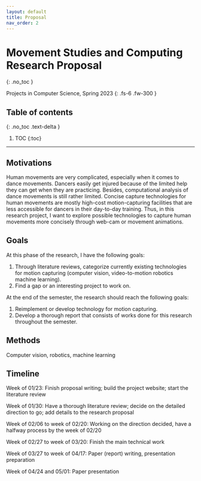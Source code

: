 ```yaml
---
layout: default
title: Proposal
nav_order: 2
---
```


# Movement Studies and Computing Research Proposal
{: .no_toc }

Projects in Computer Science, Spring 2023
{: .fs-6 .fw-300 }

## Table of contents
{: .no_toc .text-delta }

1. TOC
   {:toc}

---

## Motivations

Human movements are very complicated, especially when it comes to dance movements. Dancers easily get injured because of the limited help they can get when they are practicing. Besides, computational analysis of dance movements is still rather limited. Concise capture technologies for human movements are mostly high-cost motion-capturing facilities that are less accessible for dancers in their day-to-day training. Thus, in this research project, I want to explore possible technologies to capture human movements more concisely through web-cam or movement animations.

## Goals

At this phase of the research, I have the following goals:

1. Through literature reviews, categorize currently existing technologies for motion capturing (computer vision, video-to-motion robotics machine learning).
2. Find a gap or an interesting project to work on.

At the end of the semester, the research should reach the following goals:

1. Reimplement or develop technology for motion capturing.
2. Develop a thorough report that consists of works done for this research throughout the semester.

## Methods

Computer vision, robotics, machine learning

## Timeline

Week of 01/23: Finish proposal writing; build the project website; start the literature review

Week of 01/30: Have a thorough literature review; decide on the detailed direction to go; add details to the research proposal

Week of 02/06 to week of 02/20: Working on the direction decided, have a halfway process by the week of 02/20

Week of 02/27 to week of 03/20: Finish the main technical work

Week of 03/27 to week of 04/17: Paper (report) writing, presentation preparation

Week of 04/24 and 05/01: Paper presentation
